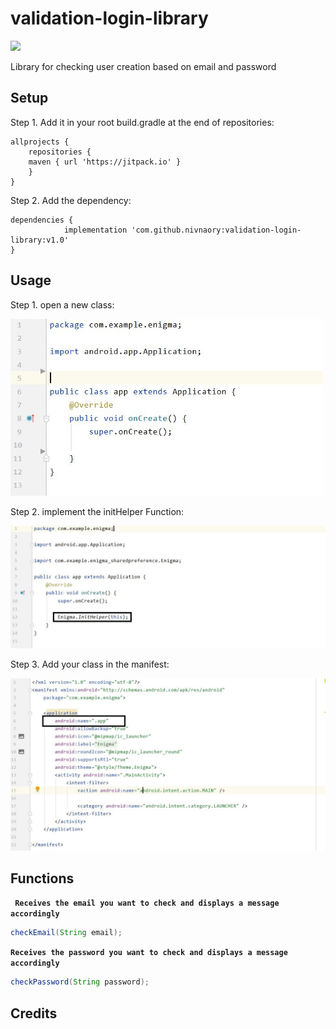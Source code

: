 # validation-login-library
[![](https://jitpack.io/v/nivnaory/validation-login-library.svg)](https://jitpack.io/#nivnaory/validation-login-library)

Library for checking user creation based on email and password




## Setup
Step 1. Add it in your root build.gradle at the end of repositories:
```
allprojects {
    repositories {
	maven { url 'https://jitpack.io' }
    }
}
```

Step 2. Add the dependency:

```
dependencies {
	        implementation 'com.github.nivnaory:validation-login-library:v1.0'
}
```
## Usage
Step 1. open a new class: 

<img src="https://github.com/Dtabaja/Enigma-SharedPreference/blob/master/Application2.JPG" width="500">

Step 2. implement the initHelper Function:

<img src="https://github.com/Dtabaja/Enigma-SharedPreference/blob/master/Application.JPG" width="600">

Step 3. Add your class in the manifest:

<img src="https://github.com/Dtabaja/Enigma-SharedPreference/blob/master/manifest.JPG" width="600">

## Functions

**` `**
**`Receives the email you want to check and displays a message accordingly
`**
```Java
checkEmail(String email);
```

**`Receives the password you want to check and displays a message accordingly `**
```Java
checkPassword(String password);
```
## Credits







